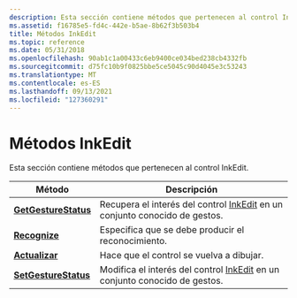 ```yaml
---
description: Esta sección contiene métodos que pertenecen al control InkEdit.
ms.assetid: f16785e5-fd4c-442e-b5ae-8b62f3b503b4
title: Métodos InkEdit
ms.topic: reference
ms.date: 05/31/2018
ms.openlocfilehash: 90ab1c1a00433c6eb9400ce034bed238cb4332fb
ms.sourcegitcommit: d75fc10b9f0825bbe5ce5045c90d4045e3c53243
ms.translationtype: MT
ms.contentlocale: es-ES
ms.lasthandoff: 09/13/2021
ms.locfileid: "127360291"
---
```

# <a name="inkedit-methods"></a>Métodos InkEdit

Esta sección contiene métodos que pertenecen al control InkEdit.



| Método                                               | Descripción                                                                                                           |
|------------------------------------------------------|-----------------------------------------------------------------------------------------------------------------------|
| [**GetGestureStatus**](/windows/desktop/api/inked/nf-inked-iinkedit-getgesturestatus) | Recupera el interés del control [InkEdit](inkedit-control-reference.md) en un conjunto conocido de gestos.<br/> |
| [**Recognize**](/windows/desktop/api/inked/nf-inked-iinkedit-recognize)               | Especifica que se debe producir el reconocimiento.<br/>                                                                   |
| [**Actualizar**](/windows/desktop/api/inked/nf-inked-iinkedit-refresh)                   | Hace que el control se vuelva a dibujar.<br/>                                                                              |
| [**SetGestureStatus**](/windows/desktop/api/inked/nf-inked-iinkedit-setgesturestatus) | Modifica el interés del control [InkEdit](inkedit-control-reference.md) en un conjunto conocido de gestos.<br/>  |



 

 

 




